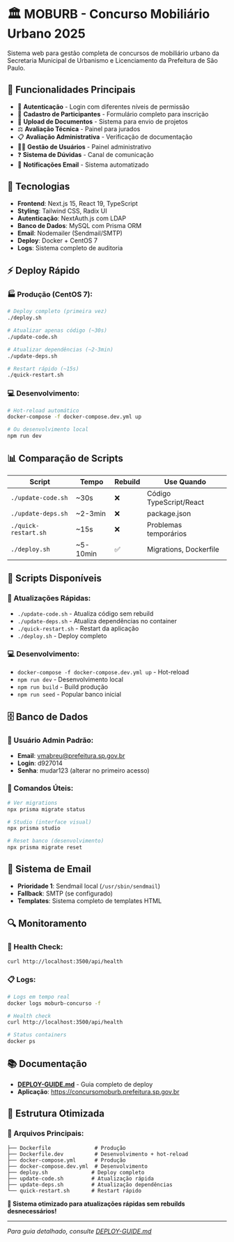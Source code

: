 # 🏛️ MOBURB - Concurso Mobiliário Urbano 2025

Sistema web para gestão completa de concursos de mobiliário urbano da Secretaria Municipal de Urbanismo e Licenciamento da Prefeitura de São Paulo.

## 🎯 **Funcionalidades Principais**

- 🔐 **Autenticação** - Login com diferentes níveis de permissão
- 👥 **Cadastro de Participantes** - Formulário completo para inscrição
- 📄 **Upload de Documentos** - Sistema para envio de projetos
- ⚖️ **Avaliação Técnica** - Painel para jurados
- 📋 **Avaliação Administrativa** - Verificação de documentação
- 👨‍💼 **Gestão de Usuários** - Painel administrativo
- ❓ **Sistema de Dúvidas** - Canal de comunicação
- 📧 **Notificações Email** - Sistema automatizado

## 🚀 **Tecnologias**

- **Frontend**: Next.js 15, React 19, TypeScript
- **Styling**: Tailwind CSS, Radix UI
- **Autenticação**: NextAuth.js com LDAP
- **Banco de Dados**: MySQL com Prisma ORM
- **Email**: Nodemailer (Sendmail/SMTP)
- **Deploy**: Docker + CentOS 7
- **Logs**: Sistema completo de auditoria

## ⚡ **Deploy Rápido**

### **🏭 Produção (CentOS 7):**
```bash
# Deploy completo (primeira vez)
./deploy.sh

# Atualizar apenas código (~30s)
./update-code.sh

# Atualizar dependências (~2-3min)
./update-deps.sh

# Restart rápido (~15s)
./quick-restart.sh
```

### **💻 Desenvolvimento:**
```bash
# Hot-reload automático
docker-compose -f docker-compose.dev.yml up

# Ou desenvolvimento local
npm run dev
```

## 📊 **Comparação de Scripts**

| Script | Tempo | Rebuild | Use Quando |
|--------|-------|---------|------------|
| `./update-code.sh` | ~30s | ❌ | Código TypeScript/React |
| `./update-deps.sh` | ~2-3min | ❌ | package.json |
| `./quick-restart.sh` | ~15s | ❌ | Problemas temporários |
| `./deploy.sh` | ~5-10min | ✅ | Migrations, Dockerfile |

## 🔧 **Scripts Disponíveis**

### **🚀 Atualizações Rápidas:**
- `./update-code.sh` - Atualiza código sem rebuild
- `./update-deps.sh` - Atualiza dependências no container
- `./quick-restart.sh` - Restart da aplicação
- `./deploy.sh` - Deploy completo

### **💻 Desenvolvimento:**
- `docker-compose -f docker-compose.dev.yml up` - Hot-reload
- `npm run dev` - Desenvolvimento local
- `npm run build` - Build produção
- `npm run seed` - Popular banco inicial

## 🗄️ **Banco de Dados**

### **👤 Usuário Admin Padrão:**
- **Email**: vmabreu@prefeitura.sp.gov.br
- **Login**: d927014
- **Senha**: mudar123 (alterar no primeiro acesso)

### **📝 Comandos Úteis:**
```bash
# Ver migrations
npx prisma migrate status

# Studio (interface visual)
npx prisma studio

# Reset banco (desenvolvimento)
npx prisma migrate reset
```

## 📧 **Sistema de Email**

- **Prioridade 1**: Sendmail local (`/usr/sbin/sendmail`)
- **Fallback**: SMTP (se configurado)
- **Templates**: Sistema completo de templates HTML

## 🔍 **Monitoramento**

### **🏥 Health Check:**
```bash
curl http://localhost:3500/api/health
```

### **📋 Logs:**
```bash
# Logs em tempo real
docker logs moburb-concurso -f

# Health check
curl http://localhost:3500/api/health

# Status containers
docker ps
```

## 📚 **Documentação**

- **[DEPLOY-GUIDE.md](DEPLOY-GUIDE.md)** - Guia completo de deploy
- **Aplicação**: https://concursomoburb.prefeitura.sp.gov.br

## 🎯 **Estrutura Otimizada**

### **📁 Arquivos Principais:**
```
├── Dockerfile              # Produção
├── Dockerfile.dev          # Desenvolvimento + hot-reload
├── docker-compose.yml      # Produção
├── docker-compose.dev.yml  # Desenvolvimento
├── deploy.sh              # Deploy completo
├── update-code.sh         # Atualização rápida
├── update-deps.sh         # Atualização dependências
└── quick-restart.sh       # Restart rápido
```

**🎉 Sistema otimizado para atualizações rápidas sem rebuilds desnecessários!**

---

*Para guia detalhado, consulte [DEPLOY-GUIDE.md](DEPLOY-GUIDE.md)*